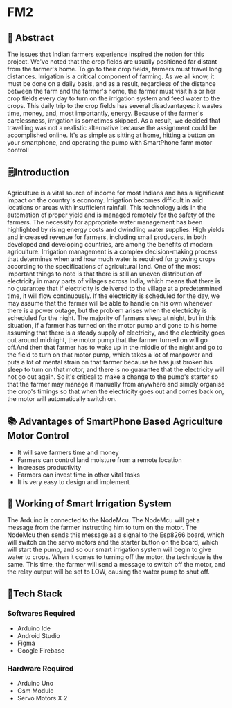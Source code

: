 # FM2
## 📄 Abstract
The issues that Indian farmers experience inspired the notion for this project.
We've noted that the crop fields are usually positioned far distant from the farmer's home. To go to their crop fields, farmers must travel long distances.
Irrigation is a critical component of farming. As we all know, it must be done on a daily basis, and as a result, regardless of the distance between the farm and the farmer's home, the farmer must visit his or her crop fields every day to turn on the irrigation system and feed water to the crops.
This daily trip to the crop fields has several disadvantages: it wastes time, money, and, most importantly, energy. Because of the farmer's carelessness, irrigation is sometimes skipped.
As a result, we decided that travelling was not a realistic alternative because the assignment could be accomplished online. It's as simple as sitting at home, hitting a button on your smartphone, and operating the pump with SmartPhone farm motor control!

## 🗒️Introduction
Agriculture is a vital source of income for most Indians and has a significant impact on the country's economy. Irrigation becomes difficult in arid locations or areas with insufficient rainfall. This technology aids in the automation of proper yield and is managed remotely for the safety of the farmers. The necessity for appropriate water management has been highlighted by rising energy costs and dwindling water supplies. High yields and increased revenue for farmers, including small producers, in both developed and developing countries, are among the benefits of modern agriculture.
Irrigation management is a complex decision-making process that determines when and how much water is required for growing crops according to the specifications of agricultural land. One of the most important things to note is that there is still an uneven distribution of electricity in many parts of villages across India, which means that there is no guarantee that if electricity is delivered to the village at a predetermined time, it will flow continuously. If the electricity is scheduled for the day, we may assume that the farmer will be able to handle on his own whenever there is a power outage, but the problem arises when the electricity is scheduled for the night. The majority of farmers sleep at night, but in this situation, if a farmer has turned on the motor pump and gone to his home assuming that there is a steady supply of electricity, and the electricity goes out around midnight, the motor pump that the farmer turned on will go off.And then that farmer has to wake up in the middle of the night and go to the field to turn on that motor pump, which takes a lot of manpower and puts a lot of mental strain on that farmer because he has just broken his sleep to turn on that motor, and there is no guarantee that the electricity will not go out again. So it's critical to make a change to the pump's starter so that the farmer may manage it manually from anywhere and simply organise the crop's timings so that when the electricity goes out and comes back on, the motor will automatically switch on.


## 📚 Advantages of SmartPhone Based Agriculture Motor Control
- It will save farmers time and money
- Farmers can control land moisture from a remote location
- Increases productivity
- Farmers can invest time in other vital tasks
- It is very easy to design and implement

## 🔖 Working of Smart Irrigation System
The Arduino is connected to the NodeMcu. The NodeMcu will get a message from the farmer instructing him to turn on the motor. The NodeMcu then sends this message as a signal to the Esp8266 board, which will switch on the servo motors and the starter button on the board, which will start the pump, and so our smart irrigation system will begin to give water to crops.
When it comes to turning off the motor, the technique is the same. This time, the farmer will send a message to switch off the motor, and the relay output will be set to LOW, causing the water pump to shut off.

## 💫Tech Stack

### Softwares Required 
- Arduino Ide
- Android Studio
- Figma
- Google Firebase

### Hardware Required 
- Arduino Uno
- Gsm Module
- Servo Motors X 2

